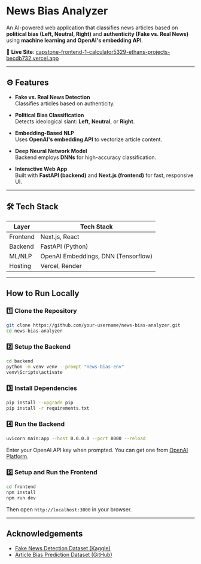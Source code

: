 # News Bias Analyzer

An AI-powered web application that classifies news articles based on **political bias (Left, Neutral, Right)** and **authenticity (Fake vs. Real News)** using **machine learning and OpenAI's embedding API**. 

🔗 **Live Site**: [capstone-frontend-1-calculator5329-ethans-projects-becdb732.vercel.app](https://capstone-frontend-1-calculator5329-ethans-projects-becdb732.vercel.app/)

---

## ⚙️ Features

- **Fake vs. Real News Detection**  
  Classifies articles based on authenticity.

- **Political Bias Classification**  
  Detects ideological slant: **Left**, **Neutral**, or **Right**.

- **Embedding-Based NLP**  
  Uses **OpenAI's embedding API** to vectorize article content.

- **Deep Neural Network Model**  
  Backend employs **DNNs** for high-accuracy classification.

- **Interactive Web App**  
  Built with **FastAPI (backend)** and **Next.js (frontend)** for fast, responsive UI.

---

## 🛠 Tech Stack

| Layer        | Tech Stack                         |
|--------------|------------------------------------|
| Frontend     | Next.js, React                     |
| Backend      | FastAPI (Python)                   |
| ML/NLP       | OpenAI Embeddings, DNN (Tensorflow)|
| Hosting      | Vercel, Render                     |

---

## How to Run Locally

### 1️⃣ Clone the Repository
```bash
git clone https://github.com/your-username/news-bias-analyzer.git
cd news-bias-analyzer
```

### 2️⃣ Setup the Backend
```bash
cd backend
python -m venv venv --prompt "news-bias-env"
venv\Scripts\activate
```

### 3️⃣ Install Dependencies
```bash
pip install --upgrade pip
pip install -r requirements.txt
```

### 4️⃣ Run the Backend
```bash
uvicorn main:app --host 0.0.0.0 --port 8000 --reload
```
Enter your OpenAI API key when prompted. You can get one from [OpenAI Platform](https://platform.openai.com/).

### 5️⃣ Setup and Run the Frontend
```bash
cd frontend
npm install
npm run dev
```
Then open `http://localhost:3000` in your browser.

---

## Acknowledgements

- [Fake News Detection Dataset (Kaggle)](https://www.kaggle.com/datasets/vishakhdapat/fake-news-detection?select=fake_and_real_news.csv)  
- [Article Bias Prediction Dataset (GitHub)](https://github.com/ramybaly/Article-Bias-Prediction)
